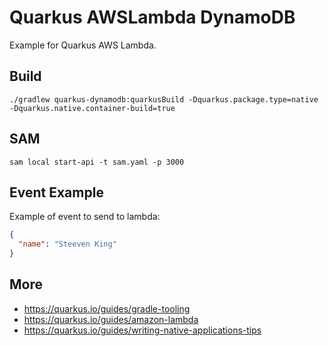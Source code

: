 # Quarkus AWSLambda DynamoDB

Example for Quarkus AWS Lambda.

## Build

```shell
./gradlew quarkus-dynamodb:quarkusBuild -Dquarkus.package.type=native -Dquarkus.native.container-build=true
```

## SAM

```shell
sam local start-api -t sam.yaml -p 3000
```

## Event Example

Example of event to send to lambda:
```json
{
  "name": "Steeven King"
}
```

## More
- https://quarkus.io/guides/gradle-tooling
- https://quarkus.io/guides/amazon-lambda
- https://quarkus.io/guides/writing-native-applications-tips